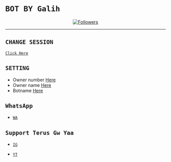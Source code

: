 # ```BOT BY Galih```
<p align="center">
<a href="https://github.com/zeeoneofc/followers"><img title="Followers" src="https://img.shields.io/github/followers/zeeoneofc?color=red&style=flat-square"></a>

<p align='center'>
    </p>

-------


## `CHANGE SESSION`

[`Click Here`](https://github.com/zeeoneofc/Alphab0t11/blob/master/session.json#L1)

## `SETTING`

- Owner number [Here](https://github.com/zeeoneofc/Alphab0t11/blob/master/settings.json#L1)
- Owner name [Here](https://github.com/zeeoneofc/Alphab0t11/blob/master/settings.json#L1)
- Botname [Here](https://github.com/zeeoneofc/Alphab0t11/blob/master/settings.json#L1)


## ```WhatsApp```

- [`WA`](https://wa.me/6281222180225=text)


## `Support Terus Gw Yaa`

- [`IG`](https://www.instagram.com/galihmalgiah/)

- [`YT`](https://youtu.be/Xxhax4dY3LE)
